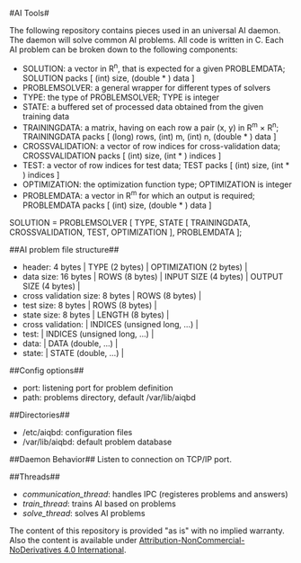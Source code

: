 #AI Tools#

The following repository contains pieces used in an universal AI daemon. The daemon will solve common AI problems. All code is written in C.
Each AI problem can be broken down to the following components:

* SOLUTION: a vector in R<sup>n</sup>, that is expected for a given PROBLEMDATA; SOLUTION packs [ (int) size, (double * ) data ]
* PROBLEMSOLVER: a general wrapper for different types of solvers
* TYPE: the type of PROBLEMSOLVER; TYPE is integer
* STATE: a buffered set of processed data obtained from the given training data
* TRAININGDATA: a matrix, having on each row a pair (x, y) in R<sup>m</sup> &times; R<sup>n</sup>; TRAININGDATA packs [ (long) rows, (int) m, (int) n, (double * ) data ]
* CROSSVALIDATION: a vector of row indices for cross-validation data; CROSSVALIDATION packs [ (int) size, (int * ) indices ]
* TEST: a vector of row indices for test data; TEST packs [ (int) size, (int * ) indices ]
* OPTIMIZATION: the optimization function type; OPTIMIZATION is integer
* PROBLEMDATA: a vector in R<sup>m</sup> for which an output is required; PROBLEMDATA packs [ (int) size, (double * ) data ]

SOLUTION = PROBLEMSOLVER [ TYPE, STATE [ TRAININGDATA, CROSSVALIDATION, TEST, OPTIMIZATION ], PROBLEMDATA ];

##AI problem file structure##

* header: 4 bytes | TYPE (2 bytes) | OPTIMIZATION (2 bytes) |
* data size: 16 bytes | ROWS (8 bytes) | INPUT SIZE (4 bytes) | OUTPUT SIZE (4 bytes) |
* cross validation size: 8 bytes | ROWS (8 bytes) |
* test size: 8 bytes | ROWS (8 bytes) |
* state size: 8 bytes | LENGTH (8 bytes) |
* cross validation: | INDICES (unsigned long, ...) |
* test: | INDICES (unsigned long, ...) |
* data: | DATA (double, ...) |
* state: | STATE (double, ...) |

##Config options##
* port: listening port for problem definition
* path: problems directory, default /var/lib/aiqbd

##Directories##
* /etc/aiqbd: configuration files
* /var/lib/aiqbd: default problem database

##Daemon Behavior##
Listen to connection on TCP/IP port.

##Threads##
* *communication_thread*: handles IPC (registeres problems and answers)
* *train_thread*: trains AI based on problems
* *solve_thread*: solves AI problems

The content of this repository is provided "as is" with no implied warranty. Also the content is available under [Attribution-NonCommercial-NoDerivatives 4.0 International](https://creativecommons.org/licenses/by-nc-nd/4.0/legalcode).
